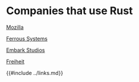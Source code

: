 # Companies that use Rust

[Mozilla]( https://www.mozilla.org/en-US/ )

[Ferrous Systems]( https://ferrous-systems.com/ )

[Embark Studios]( https://www.embark-studios.com/ )

[Freiheit]( https://freiheit.com/ )

{{#include ../links.md}}
